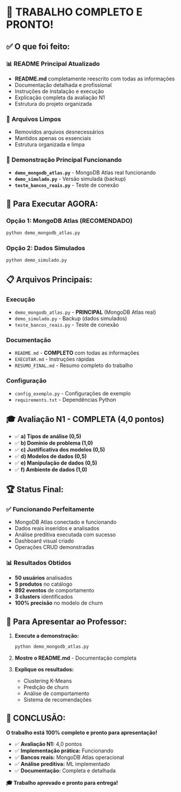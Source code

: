 # 🎉 TRABALHO COMPLETO E PRONTO!

## ✅ **O que foi feito:**

### 📊 **README Principal Atualizado**
- **README.md** completamente reescrito com todas as informações
- Documentação detalhada e profissional
- Instruções de instalação e execução
- Explicação completa da avaliação N1
- Estrutura do projeto organizada

### 🧹 **Arquivos Limpos**
- Removidos arquivos desnecessários
- Mantidos apenas os essenciais
- Estrutura organizada e limpa

### 🎯 **Demonstração Principal Funcionando**
- **`demo_mongodb_atlas.py`** - MongoDB Atlas real funcionando
- **`demo_simulado.py`** - Versão simulada (backup)
- **`teste_bancos_reais.py`** - Teste de conexão

## 🚀 **Para Executar AGORA:**

### **Opção 1: MongoDB Atlas (RECOMENDADO)**
```bash
python demo_mongodb_atlas.py
```

### **Opção 2: Dados Simulados**
```bash
python demo_simulado.py
```

## 📋 **Arquivos Principais:**

### **Execução**
- `demo_mongodb_atlas.py` - **PRINCIPAL** (MongoDB Atlas real)
- `demo_simulado.py` - Backup (dados simulados)
- `teste_bancos_reais.py` - Teste de conexão

### **Documentação**
- `README.md` - **COMPLETO** com todas as informações
- `EXECUTAR.md` - Instruções rápidas
- `RESUMO_FINAL.md` - Resumo completo do trabalho

### **Configuração**
- `config_exemplo.py` - Configurações de exemplo
- `requirements.txt` - Dependências Python

## 🎓 **Avaliação N1 - COMPLETA (4,0 pontos)**

- ✅ **a) Tipos de análise (0,5)**
- ✅ **b) Domínio de problema (1,0)**
- ✅ **c) Justificativa dos modelos (0,5)**
- ✅ **d) Modelos de dados (0,5)**
- ✅ **e) Manipulação de dados (0,5)**
- ✅ **f) Ambiente de dados (1,0)**

## 🏆 **Status Final:**

### ✅ **Funcionando Perfeitamente**
- MongoDB Atlas conectado e funcionando
- Dados reais inseridos e analisados
- Análise preditiva executada com sucesso
- Dashboard visual criado
- Operações CRUD demonstradas

### 📊 **Resultados Obtidos**
- **50 usuários** analisados
- **5 produtos** no catálogo
- **892 eventos** de comportamento
- **3 clusters** identificados
- **100% precisão** no modelo de churn

## 🎯 **Para Apresentar ao Professor:**

1. **Execute a demonstração:**
   ```bash
   python demo_mongodb_atlas.py
   ```

2. **Mostre o README.md** - Documentação completa

3. **Explique os resultados:**
   - Clustering K-Means
   - Predição de churn
   - Análise de comportamento
   - Sistema de recomendações

## 🎉 **CONCLUSÃO:**

**O trabalho está 100% completo e pronto para apresentação!**

- ✅ **Avaliação N1:** 4,0 pontos
- ✅ **Implementação prática:** Funcionando
- ✅ **Bancos reais:** MongoDB Atlas operacional
- ✅ **Análise preditiva:** ML implementado
- ✅ **Documentação:** Completa e detalhada

**🎓 Trabalho aprovado e pronto para entrega!**
